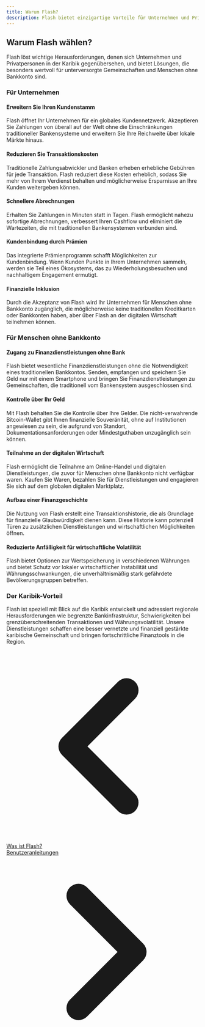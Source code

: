 ```yaml
---
title: Warum Flash?
description: Flash bietet einzigartige Vorteile für Unternehmen und Privatpersonen in der Karibik, insbesondere für Menschen ohne Bankkonto.
---
```


## Warum Flash wählen?

Flash löst wichtige Herausforderungen, denen sich Unternehmen und Privatpersonen in der Karibik gegenübersehen, und bietet Lösungen, die besonders wertvoll für unterversorgte Gemeinschaften und Menschen ohne Bankkonto sind.

### Für Unternehmen

#### Erweitern Sie Ihren Kundenstamm

Flash öffnet Ihr Unternehmen für ein globales Kundennetzwerk. Akzeptieren Sie Zahlungen von überall auf der Welt ohne die Einschränkungen traditioneller Bankensysteme und erweitern Sie Ihre Reichweite über lokale Märkte hinaus.

#### Reduzieren Sie Transaktionskosten

Traditionelle Zahlungsabwickler und Banken erheben erhebliche Gebühren für jede Transaktion. Flash reduziert diese Kosten erheblich, sodass Sie mehr von Ihrem Verdienst behalten und möglicherweise Ersparnisse an Ihre Kunden weitergeben können.

#### Schnellere Abrechnungen

Erhalten Sie Zahlungen in Minuten statt in Tagen. Flash ermöglicht nahezu sofortige Abrechnungen, verbessert Ihren Cashflow und eliminiert die Wartezeiten, die mit traditionellen Bankensystemen verbunden sind.

#### Kundenbindung durch Prämien

Das integrierte Prämienprogramm schafft Möglichkeiten zur Kundenbindung. Wenn Kunden Punkte in Ihrem Unternehmen sammeln, werden sie Teil eines Ökosystems, das zu Wiederholungsbesuchen und nachhaltigem Engagement ermutigt.

#### Finanzielle Inklusion

Durch die Akzeptanz von Flash wird Ihr Unternehmen für Menschen ohne Bankkonto zugänglich, die möglicherweise keine traditionellen Kreditkarten oder Bankkonten haben, aber über Flash an der digitalen Wirtschaft teilnehmen können.

### Für Menschen ohne Bankkonto

#### Zugang zu Finanzdienstleistungen ohne Bank

Flash bietet wesentliche Finanzdienstleistungen ohne die Notwendigkeit eines traditionellen Bankkontos. Senden, empfangen und speichern Sie Geld nur mit einem Smartphone und bringen Sie Finanzdienstleistungen zu Gemeinschaften, die traditionell vom Bankensystem ausgeschlossen sind.

#### Kontrolle über Ihr Geld

Mit Flash behalten Sie die Kontrolle über Ihre Gelder. Die nicht-verwahrende Bitcoin-Wallet gibt Ihnen finanzielle Souveränität, ohne auf Institutionen angewiesen zu sein, die aufgrund von Standort, Dokumentationsanforderungen oder Mindestguthaben unzugänglich sein können.

#### Teilnahme an der digitalen Wirtschaft

Flash ermöglicht die Teilnahme am Online-Handel und digitalen Dienstleistungen, die zuvor für Menschen ohne Bankkonto nicht verfügbar waren. Kaufen Sie Waren, bezahlen Sie für Dienstleistungen und engagieren Sie sich auf dem globalen digitalen Marktplatz.

#### Aufbau einer Finanzgeschichte

Die Nutzung von Flash erstellt eine Transaktionshistorie, die als Grundlage für finanzielle Glaubwürdigkeit dienen kann. Diese Historie kann potenziell Türen zu zusätzlichen Dienstleistungen und wirtschaftlichen Möglichkeiten öffnen.

#### Reduzierte Anfälligkeit für wirtschaftliche Volatilität

Flash bietet Optionen zur Wertspeicherung in verschiedenen Währungen und bietet Schutz vor lokaler wirtschaftlicher Instabilität und Währungsschwankungen, die unverhältnismäßig stark gefährdete Bevölkerungsgruppen betreffen.

### Der Karibik-Vorteil

Flash ist speziell mit Blick auf die Karibik entwickelt und adressiert regionale Herausforderungen wie begrenzte Bankinfrastruktur, Schwierigkeiten bei grenzüberschreitenden Transaktionen und Währungsvolatilität. Unsere Dienstleistungen schaffen eine besser vernetzte und finanziell gestärkte karibische Gemeinschaft und bringen fortschrittliche Finanztools in die Region.

<!-- Navigation links -->
<div class="flex justify-between items-center mt-8 pt-4 border-t border-zinc-200 dark:border-zinc-700">
  <div class="w-1/3 text-left">
    <a href="what-is-flash" class="inline-flex items-center bg-purple-600 hover:bg-purple-700 text-white rounded-md transition-colors px-4 py-2 text-sm font-medium shadow-sm hover:shadow-md">
      <svg xmlns="http://www.w3.org/2000/svg" class="h-6 w-6 mr-2" fill="none" viewBox="0 0 24 24" stroke="currentColor">
        <path stroke-linecap="round" stroke-linejoin="round" stroke-width="3" d="M15 19l-7-7 7-7" />
      </svg>
      Was ist Flash?
    </a>
  </div>
  <div class="w-1/3 text-center">
    <!-- Optional center content -->
  </div>
  <div class="w-1/3 text-right">
    <a href="user-guides" class="inline-flex items-center bg-purple-600 hover:bg-purple-700 text-white rounded-md transition-colors px-4 py-2 text-sm font-medium shadow-sm hover:shadow-md">
      Benutzeranleitungen
      <svg xmlns="http://www.w3.org/2000/svg" class="h-6 w-6 ml-2" fill="none" viewBox="0 0 24 24" stroke="currentColor">
        <path stroke-linecap="round" stroke-linejoin="round" stroke-width="3" d="M9 5l7 7-7 7" />
      </svg>
    </a>
  </div>
</div>